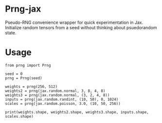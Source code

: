 # Prng-jax
Pseudo-RNG convenience wrapper for quick experimentation in Jax. Initialize random tensors from a seed without thinking about psuedorandom state.

# Usage
```python3
from prng import Prng

seed = 0
prng = Prng(seed)

weights = prng(256, 512)
weights2 = prng(jax.random.normal, 3, 8, 4, 8)
weights3 = prng(jax.random.normal, (3, 2, 4, 8))
inputs = prng(jax.random.randint, (10, 50), 0, 1024)
scales = prng(jax.random.poisson, 3.0, (10, 50, 256))

print(weights.shape, weights2.shape, weights3.shape, inputs.shape, scales.shape)
```
